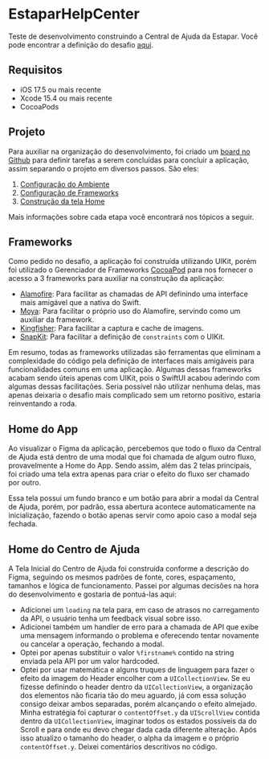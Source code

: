 # EstaparHelpCenter

Teste de desenvolvimento construindo a Central de Ajuda da Estapar. Você pode encontrar a definição do desafio [aqui](desafio.pdf).

## Requisitos

- iOS 17.5 ou mais recente
- Xcode 15.4 ou mais recente
- CocoaPods

## Projeto

Para auxiliar na organização do desenvolvimento, foi criado um [board no Github](https://github.com/users/wnhirsch/projects/9) para definir tarefas a serem concluídas para concluir a aplicação, assim separando o projeto em diversos passos. São eles:

1. [Configuração do Ambiente](https://github.com/wnhirsch/EstaparHelpCenter/issues/1)
2. [Configuração de Frameworks](https://github.com/wnhirsch/EstaparHelpCenter/issues/2)
3. [Construção da tela Home](https://github.com/wnhirsch/EstaparHelpCenter/issues/5)

Mais informações sobre cada etapa você encontrará nos tópicos a seguir.

## Frameworks

Como pedido no desafio, a aplicação foi construída utilizando UIKit, porém foi utilizado o Gerenciador de Frameworks [CocoaPod](https://cocoapods.org/) para nos fornecer o acesso a 3 frameworks para auxiliar na construção da aplicação:

- [Alamofire](https://cocoapods.org/pods/Alamofire): Para facilitar as chamadas de API definindo uma interface mais amigável que a nativa do Swift.
- [Moya](https://cocoapods.org/pods/Moya): Para facilitar o próprio uso do Alamofire, servindo como um auxiliar da framework.
- [Kingfisher](https://cocoapods.org/pods/Kingfisher): Para facilitar a captura e cache de imagens.
- [SnapKit](https://cocoapods.org/pods/SnapKit): Para facilitar a definição de `constraints` com o UIKit.

Em resumo, todas as frameworks utilizadas são ferramentas que eliminam a complexidade do código pela definição de interfaces mais amigáveis para funcionalidades comuns em uma aplicação. Algumas dessas frameworks acabam sendo úteis apenas com UIKit, pois o SwiftUI acabou aderindo com algumas dessas facilitações. Seria possível não utilizar nenhuma delas, mas apenas deixaria o desafio mais complicado sem um retorno positivo, estaria reinventando a roda.

## Home do App

Ao visualizar o Figma da aplicação, percebemos que todo o fluxo da Central de Ajuda está dentro de uma modal que foi chamada de algum outro fluxo, provavelmente a Home do App. Sendo assim, além das 2 telas principais, foi criado uma tela extra apenas para criar o efeito do fluxo ser chamado por outro.

Essa tela possui um fundo branco e um botão para abrir a modal da Central de Ajuda, porém, por padrão, essa abertura acontece automaticamente na inicialização, fazendo o botão apenas servir como apoio caso a modal seja fechada.

## Home do Centro de Ajuda

A Tela Inicial do Centro de Ajuda foi construida conforme a descrição do Figma, seguindo os mesmos padrões de fonte, cores, espaçamento, tamanhos e lógica de funcionamento. Passei por algumas decisões na hora do desenvolvimento e gostaria de pontuá-las aqui:

- Adicionei um `loading` na tela para, em caso de atrasos no carregamento da API, o usuário tenha um feedback visual sobre isso.
- Adicionei também um handler de erro para a chamada de API que exibe uma mensagem informando o problema e oferecendo tentar novamente ou cancelar a operação, fechando a modal.
- Optei por apenas substituir o valor `%firstname%` contido na string enviada pela API por um valor hardcoded.
- Optei por usar matemática e alguns truques de linguagem para fazer o efeito da imagem do Header encolher com a `UICollectionView`. Se eu fizesse definindo o header dentro da `UICollectionView`, a organização dos elementos não ficaria tão do meu aguardo, já com essa solução consigo deixar ambos separadas, porém alcançando o efeito almejado. Minha estratégia foi capturar o `contentOffset.y` da `UIScrollView` contida dentro da `UICollectionView`, imaginar todos os estados possíveis da do Scroll e para onde eu devo chegar dada cada diferente alteração. Após isso atualizo o tamanho do header, o alpha da imagem e o próprio `contentOffset.y`. Deixei comentários descritívos no código.